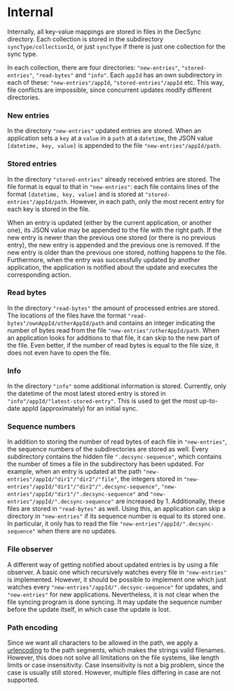 Internal
========

Internally, all key-value mappings are stored in files in the DecSync directory. Each collection is stored in the subdirectory `syncType/collectionId`, or just `syncType` if there is just one collection for the sync type.

In each collection, there are four directories: `"new-entries"`, `"stored-entries"`, `"read-bytes"` and `"info"`. Each `appId` has an own subdirectory in each of these: `"new-entries"/appId`, `"stored-entries"/appId` etc. This way, file conflicts are impossible, since concurrent updates modify different directories.

### New entries
In the directory `"new-entries"` updated entries are stored. When an application sets a `key` at a `value` in a `path` at a `datetime`, the JSON value `[datetime, key, value]` is appended to the file `"new-entries"/appId/path`.

### Stored entries
In the directory `"stored-entries"` already received entries are stored. The file format is equal to that in `"new-entries"`: each file contains lines of the format `[datetime, key, value]` and is stored at `"stored-entries"/appId/path`. However, in each path, only the most recent entry for each key is stored in the file.

When an entry is updated (either by the current application, or another one), its JSON value may be appended to the file with the right path. If the new entry is newer than the previous one stored (or there is no previous entry), the new entry is appended and the previous one is removed. If the new entry is older than the previous one stored, nothing happens to the file. Furthermore, when the entry was successfully updated by another application, the application is notified about the update and executes the corresponding action.

### Read bytes
In the directory `"read-bytes"` the amount of processed entries are stored. The locations of the files have the format `"read-bytes"/ownAppId/otherAppId/path` and contains an integer indicating the number of bytes read from the file `"new-entries"/otherAppId/path`. When an application looks for additions to that file, it can skip to the new part of the file. Even better, if the number of read bytes is equal to the file size, it does not even have to open the file.

### Info
In the directory `"info"` some additional information is stored. Currently, only the datetime of the most latest stored entry is stored in `"info"/appId/"latest-stored-entry"`. This is used to get the most up-to-date appId (approximately) for an initial sync.

### Sequence numbers
In addition to storing the number of read bytes of each file in `"new-entries"`, the sequence numbers of the subdirectories are stored as well. Every subdirectory contains the hidden file `".decsync-sequence"`, which contains the number of times a file in the subdirectory has been updated. For example, when an entry is updated at the path `"new-entries"/appId/"dir1"/"dir2"/"file"`, the integers stored in `"new-entries"/appId/"dir1"/"dir2"/".decsync-sequence"`, `"new-entries"/appId/"dir1"/".decsync-sequence"` and `"new-entries"/appId/".decsync-sequence"` are increased by 1. Additionally, these files are stored in `"read-bytes"` as well. Using this, an application can skip a directory in `"new-entries"` if its sequence number is equal to its stored one. In particular, it only has to read the file `"new-entries"/appId/".decsync-sequence"` when there are no updates.

### File observer
A different way of getting notified about updated entries is by using a file observer. A basic one which recursively watches every file in `"new-entries"` is implemented. However, it should be possible to implement one which just watches every `"new-entries"/appId/".decsync-sequence"` for updates, and `"new-entries"` for new applications. Nevertheless, it is not clear when the file syncing program is done syncing. It may update the sequence number before the update itself, in which case the update is lost.

### Path encoding
Since we want all characters to be allowed in the path, we apply a [urlencoding](https://en.wikipedia.org/wiki/Percent-encoding) to the path segments, which makes the strings valid filenames. However, this does not solve all limitations on the file systems, like length limits or case insensitivity. Case insensitivity is not a big problem, since the case is usually still stored. However, multiple files differing in case are not supported.
